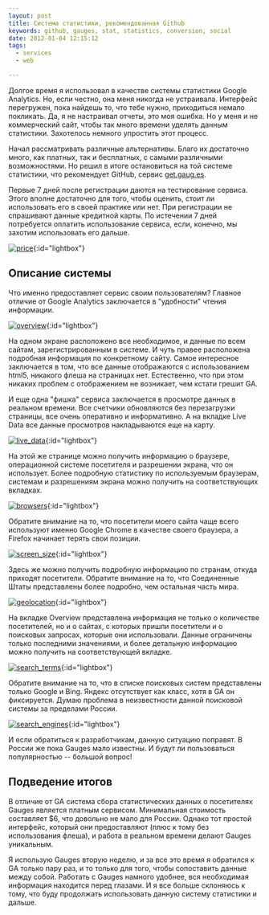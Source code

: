 ```yaml
---
layout: post
title: Система статистики, рекомендованная Github
keywords: github, gauges, stat, statistics, conversion, social
date: 2012-01-04 12:15:12
tags:
  - services
  - web

---
```


Долгое время я использовал в качестве системы статистики Google Analytics. Но, если честно, она меня никогда не устраивала. Интерфейс перегружен, пока найдешь то, что тебе нужно, приходиться немало покликать. Да, я не настраивал отчеты, это моя ошибка. Но у меня и не коммерческий сайт, чтобы так много времени уделять данным статистики. Захотелось немного упростить этот процесс.

Начал рассматривать различные альтернативы. Благо их достаточно много, как платных, так и бесплатных, с самыми различными возможностями. Но решил в итоге остановиться на той системе статистики, что рекомендует GitHub, сервис [get.gaug.es][].

[get.gaug.es]: http://get.gaug.es/
    "Gauges"

Первые 7 дней после регистрации даются на тестирование сервиса. Этого вполне достаточно для того, чтобы оценить, стоит ли использовать его в своей практике или нет. При регистрации не спрашивают данные кредитной карты. По истечении 7 дней потребуется оплатить использование сервиса, если, конечно, мы захотим использовать его дальше.

[![price][]](http://static.juev.ru/2012/01/price.png){:id="lightbox"}

[price]: http://static.juev.ru/2012/01/price-th.png

## Описание системы

Что именно предоставляет сервис своим пользователям? Главное отличие от Google Analytics заключается в "удобности" чтения информации.

[![overview][]](http://static.juev.ru/2012/01/overview.png){:id="lightbox"}

[overview]: http://static.juev.ru/2012/01/overview-th.png

На одном экране расположено все необходимое, и данные по всем сайтам, зарегистрированным в системе. И чуть правее расположена подробная информация по конкретному сайту. Самое интересное заключается в том, что все данные отображаются с использованием html5, никакого флеша на страницах нет. Естественно, что при этом никаких проблем с отображением не возникает, чем кстати грешит GA.

И еще одна "фишка" сервиса заключается в просмотре данных в реальном времени. Все счетчики обновляются без перезагрузки страницы, все очень оперативно и информативно. А на вкладке Live Data все данные просмотров накладываются еще на карту.

[![live_data][]](http://static.juev.ru/2012/01/live_data.png){:id="lightbox"}

[live_data]: http://static.juev.ru/2012/01/live_data-th.png

На этой же странице можно получить информацию о браузере, операционной системе посетителя и разрешении экрана, что он использует. Более подробную статистику по используемым браузерам, системам и разрешениям экрана можно получить на соответствующих вкладках.

[![browsers][]](http://static.juev.ru/2012/01/browsers.png){:id="lightbox"}

[browsers]: http://static.juev.ru/2012/01/browsers-th.png

Обратите внимание на то, что посетители моего сайта чаще всего используют именно Google Chrome в качестве своего браузера, а Firefox начинает терять свои позиции.

[![screen_size][]](http://static.juev.ru/2012/01/screen_sizes.png){:id="lightbox"}

[screen_size]: http://static.juev.ru/2012/01/screen_sizes-th.png

Здесь же можно получить подробную информацию по странам, откуда приходят посетители. Обратите внимание на то, что Соединенные Штаты представлены более подробно, чем остальная часть мира.

[![geolocation][]](http://static.juev.ru/2012/01/geolocation.png){:id="lightbox"}

[geolocation]: http://static.juev.ru/2012/01/geolocation-th.png

На вкладке Overview представлена информация не только о количестве посетителей, но и о сайтах, с которых пришли посетители и о поисковых запросах, которые они использовали. Данные ограничены только последними значениями, и более детальную информацию можно получить на соответствующей вкладке.

[![search_terms][]](http://static.juev.ru/2012/01/search_terms.png){:id="lightbox"}

[search_terms]: http://static.juev.ru/2012/01/search_terms-th.png

Обратите внимание на то, что в списке поисковых систем представлены только Google и Bing. Яндекс отсутствует как класс, хотя в GA он фиксируется. Думаю проблема в неизвестности данной поисковой системы за пределами России.

[![search_engines][]](http://static.juev.ru/2012/01/search_engines.png){:id="lightbox"}

[search_engines]: http://static.juev.ru/2012/01/search_engines-th.png

И если обратиться к разработчикам, данную ситуацию поправят. В России же пока Gauges мало известны. И будут ли пользоваться популярностью -- большой вопрос!

## Подведение итогов

В отличие от GA система сбора статистических данных о посетителях Gauges является платным сервисом. Минимальная стоимость составляет $6, что довольно не мало для России. Однако тот простой интерфейс, который они предоставляют (плюс к тому без использования флеша), и работа в реальном времени делают Gauges уникальным.

Я использую Gauges вторую неделю, и за все это время я обратился к GA только пару раз, и то только для того, чтобы сопоставить данные между собой. Работать с Gauges намного удобнее, вся необходимая информация находится перед глазами. И я все больше склоняюсь к тому, что буду продолжать использовать данную систему статистики и дальше.
